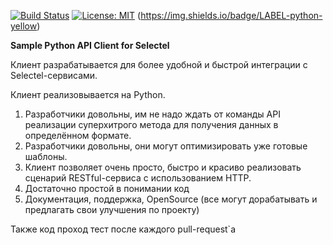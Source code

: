 [![Build Status](https://travis-ci.org/kubernetes-client/python.svg?branch=master)](https://travis-ci.com/xRocketPowerx/python-sel-dedicated)
 [![License: MIT](https://img.shields.io/badge/License-MIT-yellow.svg)](https://opensource.org/licenses/MIT)
 (https://img.shields.io/badge/LABEL-python-yellow)
 

**Sample Python API Client for Selectel**

Клиент разрабатывается для более удобной и быстрой интеграции с Selectel-сервисами.

Клиент реализовывается на Python.

1. Разработчики довольны, им не надо ждать от команды API реализации суперхитрого метода для получения данных в определённом формате.
2. Разработчики довольны, они могут оптимизировать уже готовые шаблоны.
3. Клиент позволяет очень просто, быстро и красиво реализовать сценарий RESTful-сервиса с использованием HTTP.
4. Достаточно простой в понимании код
5. Документация, поддержка, OpenSource (все могут дорабатывать и предлагать свои улучшения по проекту)

Также код проход тест после каждого pull-request`а
